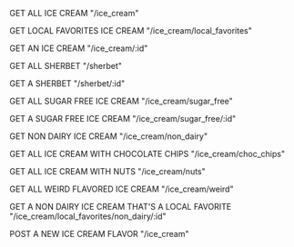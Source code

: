 GET ALL ICE CREAM
"/ice_cream"

GET LOCAL FAVORITES ICE CREAM
"/ice_cream/local_favorites"

GET AN ICE CREAM
"/ice_cream/:id"

GET ALL SHERBET
"/sherbet"

GET A SHERBET
"/sherbet/:id"

GET ALL SUGAR FREE ICE CREAM
"/ice_cream/sugar_free"

GET A SUGAR FREE ICE CREAM
"/ice_cream/sugar_free/:id"

GET NON DAIRY ICE CREAM
"/ice_cream/non_dairy"

GET ALL ICE CREAM WITH CHOCOLATE CHIPS
"/ice_cream/choc_chips"

GET ALL ICE CREAM WITH NUTS
"/ice_cream/nuts"

GET ALL WEIRD FLAVORED ICE CREAM
"/ice_cream/weird"

GET A NON DAIRY ICE CREAM THAT'S A LOCAL FAVORITE
"/ice_cream/local_favorites/non_dairy/:id"

POST A NEW ICE CREAM FLAVOR
"/ice_cream"
